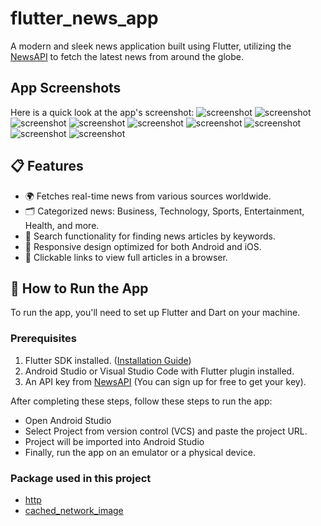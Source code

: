 # flutter_news_app

A modern and sleek news application built using Flutter, utilizing the [NewsAPI](https://newsapi.org/) to fetch the latest news from around the globe.


## App Screenshots

Here is a quick look at the app's screenshot:
![screenshot](assets/images/screenshot1.jpg)
![screenshot](assets/images/screenshot2.jpg)
![screenshot](assets/images/screenshot3.jpg)
![screenshot](assets/images/screenshot4.jpg)
![screenshot](assets/images/screenshot5.jpg)
![screenshot](assets/images/screenshot6.jpg)
![screenshot](assets/images/screenshot7.jpg)
![screenshot](assets/images/screenshot8.jpg)
![screenshot](assets/images/screenshot9.jpg)




## 📋 Features

- 🌍 Fetches real-time news from various sources worldwide.
- 🗂 Categorized news: Business, Technology, Sports, Entertainment, Health, and more.
- 🔎 Search functionality for finding news articles by keywords.
- 📱 Responsive design optimized for both Android and iOS.
- 🔗 Clickable links to view full articles in a browser.


## 🚀 How to Run the App

To run the app, you'll need to set up Flutter and Dart on your machine.


### Prerequisites

1. Flutter SDK installed. ([Installation Guide](https://docs.flutter.dev/get-started/install))
2. Android Studio or Visual Studio Code with Flutter plugin installed.
3. An API key from [NewsAPI](https://newsapi.org/) (You can sign up for free to get your key).

After completing these steps, follow these steps to run the app:
- Open Android Studio
- Select Project from version control (VCS) and paste the project URL.
- Project will be imported into Android Studio
- Finally, run the app on an emulator or a physical device.

### Package used in this project
- [http](https://pub.dev/packages/http/install)
- [cached_network_image](https://pub.dev/packages/cached_network_image/install)




